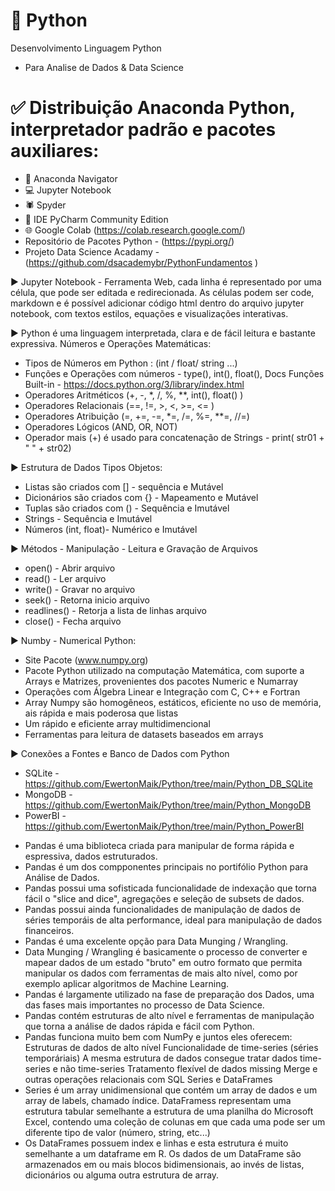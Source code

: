 # 🐍 Python
Desenvolvimento Linguagem Python
- Para Analise de Dados & Data Science

# ✅ Distribuição Anaconda Python, interpretador padrão e pacotes auxiliares:
- 🐍 Anaconda Navigator
- 💻 Jupyter Notebook
- 🕷 Spyder
- 🚩 IDE PyCharm Community Edition
- 🌐 Google Colab (https://colab.research.google.com/)
- Repositório de Pacotes Python - (https://pypi.org/)
- Projeto Data Science Acadamy - (https://github.com/dsacademybr/PythonFundamentos
)

▶ Jupyter Notebook - Ferramenta Web, cada linha é representado por uma célula, que pode ser editada e redirecionada. As células podem ser code, markdown e é possível adicionar código html dentro do arquivo jupyter notebook, com textos estilos, equações e visualizações interativas.

▶ Python é uma linguagem interpretada, clara e de fácil leitura e bastante expressiva. Números e Operações Matemáticas:
- Tipos de Números em Python : (int / float/ string ...)
- Funções e Operações com números - type(), int(), float(), Docs Funções Built-in - https://docs.python.org/3/library/index.html
- Operadores Aritméticos (+, -, *, /, %, **, int(), float() )
- Operadores Relacionais (==, !=, >, <, >=, <= )
- Operadores Atribuição (=, +=, -=, *=, /=, %=, **=, //=)
- Operadores Lógicos (AND, OR, NOT)
- Operador  mais (+) é usado para concatenação de Strings - print( str01 + " " + str02)

▶ Estrutura de Dados Tipos Objetos:
- Listas são criados com [] - sequência e Mutável
- Dicionários são criados com {} - Mapeamento e Mutável
- Tuplas são criados com () - Sequência e Imutável
- Strings - Sequência e Imutável
- Números (int, float)- Numérico e Imutável 

▶ Métodos - Manipulação - Leitura e Gravação de Arquivos
- open()       - Abrir arquivo
- read()       - Ler arquivo
- write()      - Gravar no arquivo
- seek()       - Retorna inicio arquivo
- readlines()  - Retorja a lista de linhas arquivo
- close()      - Fecha arquivo

▶ Numby - Numerical Python:
- Site Pacote (www.numpy.org)
- Pacote Python utilizado na computação Matemática, com suporte a Arrays e Matrizes, provenientes dos pacotes Numeric e Numarray
- Operações com Álgebra Linear e  Integração com C, C++ e Fortran
- Array Numpy são homogêneos, estáticos, eficiente no uso de memória, ais rápida e mais poderosa que listas
- Um rápido e eficiente array multidimencional
- Ferramentas para leitura de datasets baseados em arrays

▶ Conexões a Fontes e Banco de Dados com Python 
- SQLite  - https://github.com/EwertonMaik/Python/tree/main/Python_DB_SQLite
- MongoDB - https://github.com/EwertonMaik/Python/tree/main/Python_MongoDB
- PowerBI - https://github.com/EwertonMaik/Python/tree/main/Python_PowerBI

* Pandas é uma biblioteca criada para manipular de forma rápida e espressiva, dados estruturados.
* Pandas é um dos compponentes principais no portifólio Python para Análise de Dados.
* Pandas possui uma sofisticada funcionalidade de indexação que torna fácil o "slice and dice", agregações e seleção de subsets de dados.
* Pandas possui ainda funcionalidades de manipulação de dados de séries temporáis de alta performance, ideal para manipulação de dados financeiros.
* Pandas é uma excelente opção para Data Munging / Wrangling.
* Data Munging / Wrangling é basicamente o processo de converter e mapear dados de um estado "bruto" em outro formato que permita manipular os dados com ferramentas de mais alto nível, como por exemplo aplicar algoritmos de Machine Learning.
* Pandas é largamente utilizado na fase de preparação dos Dados, uma das fases mais importantes no processo de Data Science.
* Pandas contém estruturas de alto nível e ferramentas de manipulação que torna a análise de dados rápida e fácil com Python.
* Pandas funciona muito bem com NumPy e juntos eles oferecem:
Estruturas de dados de alto nível
Funcionalidade de time-series (séries temporáriais)
A mesma estrutura de dados consegue tratar dados time-series e não time-series
Tratamento flexível de dados missing
Merge e outras operações relacionais com SQL
Series e DataFrames
* Series é um array unidimensional que contém um array de dados e um array de labels, chamado índice.
DataFramess representam uma estrutura tabular semelhante a estrutura de uma planilha do Microsoft Excel,
contendo uma coleção de colunas em que cada uma pode ser um diferente tipo de valor (número, string, etc...)
* Os DataFrames possuem index e linhas e esta estrutura é muito semelhante a um dataframe em R. Os dados de um DataFrame são armazenados em ou mais blocos bidimensionais, ao invés de listas, dicionários ou alguma outra estrutura de array.
